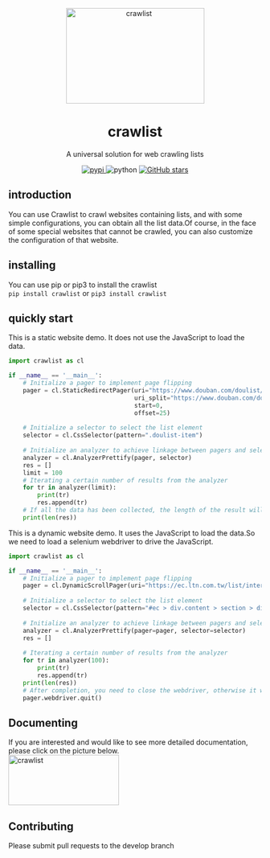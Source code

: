 <!-- markdownlint-disable MD033 MD041 -->
<p align="center">
  <a href="https://github.com/WwwwwyDev/crawlist"><img src="https://s2.loli.net/2024/04/12/C9tV8wvzUPM7lgb.png" alt="crawlist" style="width:275px; height:190px" ></a>
</p>

<div align="center">

# crawlist

<!-- prettier-ignore-start -->
<!-- markdownlint-disable-next-line MD036 -->
A universal solution for web crawling lists
<!-- prettier-ignore-end -->

<p align="center">
  <a href="https://pypi.python.org/pypi/crawlist">
    <img src="https://img.shields.io/pypi/v/crawlist" alt="pypi">
  </a>
  <img src="https://img.shields.io/badge/python-3.8.0+-blue" alt="python">
  <a href="https://github.com/WwwwwyDev/crawlist/stargazers"><img src="https://img.shields.io/github/stars/WwwwwyDev/crawlist" alt="GitHub stars"style="max-width: 100%;">
  </a>
  <br/>
</p>
</div>


## introduction

You can use Crawlist to crawl websites containing lists, and with some simple configurations, you can obtain all the list data.Of course, in the face of some special websites that cannot be crawled, you can also customize the configuration of that website.

## installing
You can use pip or pip3 to install the crawlist\
`pip install crawlist` or `pip3 install crawlist`

## quickly start
This is a static website demo. It does not use the JavaScript to load the data.
```python
import crawlist as cl

if __name__ == '__main__':
    # Initialize a pager to implement page flipping 
    pager = cl.StaticRedirectPager(uri="https://www.douban.com/doulist/893264/?start=0&sort=seq&playable=0&sub_type=",
                                   uri_split="https://www.douban.com/doulist/893264/?start=%v&sort=seq&playable=0&sub_type=",
                                   start=0,
                                   offset=25) 
    
    # Initialize a selector to select the list element
    selector = cl.CssSelector(pattern=".doulist-item")
    
    # Initialize an analyzer to achieve linkage between pagers and selectors
    analyzer = cl.AnalyzerPrettify(pager, selector)
    res = []
    limit = 100
    # Iterating a certain number of results from the analyzer
    for tr in analyzer(limit): 
        print(tr)
        res.append(tr)
    # If all the data has been collected, the length of the result will be less than the limit
    print(len(res))
```
This is a dynamic website demo. It uses the JavaScript to load the data.So we need to load a selenium webdriver to drive the JavaScript.
```python
import crawlist as cl

if __name__ == '__main__':
    # Initialize a pager to implement page flipping 
    pager = cl.DynamicScrollPager(uri="https://ec.ltn.com.tw/list/international")
    
    # Initialize a selector to select the list element
    selector = cl.CssSelector(pattern="#ec > div.content > section > div.whitecon.boxTitle.boxText > ul > li")
    
    # Initialize an analyzer to achieve linkage between pagers and selectors
    analyzer = cl.AnalyzerPrettify(pager=pager, selector=selector)
    res = []
    
    # Iterating a certain number of results from the analyzer
    for tr in analyzer(100):
        print(tr)
        res.append(tr)
    print(len(res))
    # After completion, you need to close the webdriver, otherwise it will occupy your memory resources
    pager.webdriver.quit()

```

## Documenting
If you are interested and would like to see more detailed documentation, please click on the picture below.\
 <a href="https://wwydev.gitbook.io/crawlist/"><img src="https://s2.loli.net/2024/04/12/5gOBimSY4oklGys.png" alt="crawlist" style="width:220px; height:100px" ></a>

## Contributing
Please submit pull requests to the develop branch